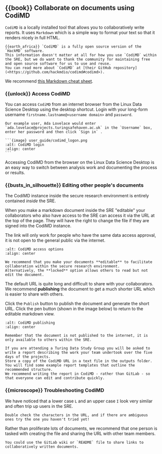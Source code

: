 ## {{book}} Collaborate on documents using CodiMD

`CodiMD` is a locally installed tool that allows you to collaboratively write reports.
It uses `Markdown` which is a simple way to format your text so that it renders nicely in full HTML.

```{note}
{{earth_africa}} `CodiMD` is a fully open source version of the `HackMD` software.
This information doesn't matter at all for how you use `CodiMD` within the SRE, but we do want to thank the community for maintaining free and open source software for us to use and reuse.
You can read more about `CodiMD` at [their GitHub repository](<https://github.com/hackmdio/codimd#codimd>).
```

We recommend [this Markdown cheat sheet](<https://github.com/adam-p/markdown-here/wiki/Markdown-Cheatsheet>).

### {{unlock}} Access CodiMD

You can access `CodiMD` from an internet browser from the Linux Data Science Desktop using the desktop shortcut.
Login with your long-form username `firstname.lastname@<username domain>` and `password`.

````{note}
Our example user, Ada Lovelace would enter `ada.lovelace@projects.turingsafehaven.ac.uk` in the `Username` box, enter her password and then click `Sign in` .

```{image} user_guide/codimd_logon.png
:alt: CodiMD login
:align: center
```
````

Accessing CodiMD from the browser on the Linux Data Science Desktop is an easy way to switch between analysis work and documenting the process or results.

### {{busts_in_silhouette}} Editing other people's documents

The CodiMD instance inside the secure research environment is entirely contained *inside* the SRE.

When you make a markdown document inside the SRE "editable" your collaborators who also have access to the SRE can access it via the URL at the top of the page.
They will have the right to change the file if they are signed into the CodiMD instance.

The link will only work for people who have the same data access approval, it is not open to the general public via the internet.

```{image} user_guide/codimd_access_options.png
:alt: CodiMD access options
:align: center
```

```{tip}
We recommend that you make your documents **editable** to facilitate collaboration within the secure research environment.
Alternatively, the **locked** option allows others to read but not edit the document.
```

The default URL is quite long and difficult to share with your collaborators.
We recommend **publishing** the document to get a much shorter URL which is easier to share with others.

Click the `Publish` button to publish the document and generate the short URL.
Click the pen button (shown in the image below) to return to the editable markdown view.

```{image} user_guide/codimd_publishing.png
:alt: CodiMD publishing
:align: center
```

```{important}
Remember that the document is not published to the internet, it is only available to others within the SRE.
```

```{tip}
If you are attending a Turing Data Study Group you will be asked to write a report describing the work your team undertook over the five days of the projects.
Store a copy of the CodiMD URL in a text file in the outputs folder.
You will find some example report templates that outline the recommended structure.
We recommend writing the report in CodiMD - rather than GitLab - so that everyone can edit and contribute quickly.
```

### {{microscope}} Troubleshooting CodiMD

We have noticed that a lower case `L` and an upper case `I` look very similar and often trip up users in the SRE.

```{tip}
Double check the characters in the URL, and if there are ambiguous ones try the one you haven't tried yet!
```

Rather than proliferate lots of documents, we recommend that one person is tasked with creating the file and sharing the URL with other team members.

```{tip}
You could use the GitLab wiki or `README` file to share links to collaboratively written documents.
```

